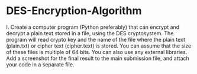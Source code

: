 # DES-Encryption-Algorithm
 I.	Create a computer program (Python preferably) that can encrypt and decrypt a plain text stored in a file, using the DES cryptosystem. The program will read crypto key and the name of the file where the plain text (plain.txt) or cipher text (cipher.text) is stored. You can assume that the size of these files is multiple of 64 bits. You can also use any external libraries. Add a screenshot for the final result to the main submission file, and attach your code in a separate file. 
